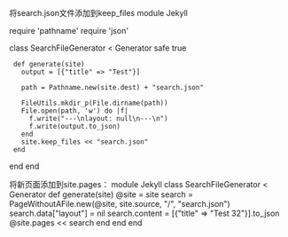 将search.json文件添加到keep_files
module Jekyll

  require 'pathname'
  require 'json'

  class SearchFileGenerator < Generator
     safe true

     def generate(site)
       output = [{"title" => "Test"}]

       path = Pathname.new(site.dest) + "search.json"

       FileUtils.mkdir_p(File.dirname(path))
       File.open(path, 'w') do |f|
         f.write("---\nlayout: null\n---\n")
         f.write(output.to_json)
       end
       site.keep_files << "search.json"
     end
   end
end

将新页面添加到site.pages：
module Jekyll
  class SearchFileGenerator < Generator
    def generate(site)
      @site  = site
      search = PageWithoutAFile.new(@site, site.source, "/", "search.json")
      search.data["layout"] = nil
      search.content = [{"title" => "Test 32"}].to_json
      @site.pages << search
    end
  end
end